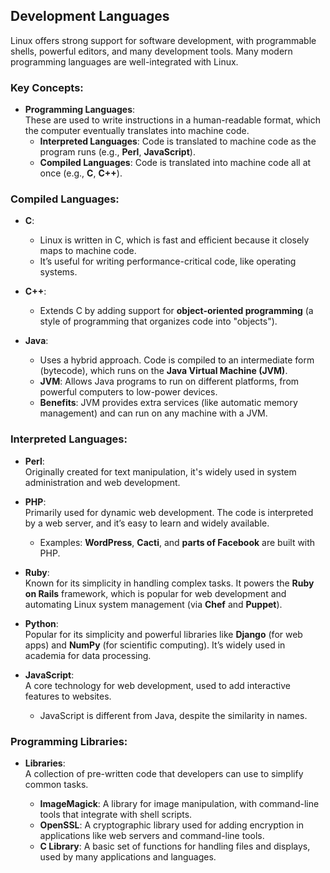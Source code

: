 ## Development Languages
Linux offers strong support for software development, with programmable shells, powerful editors, and many development tools. Many modern programming languages are well-integrated with Linux.

### Key Concepts:
- **Programming Languages**:  
  These are used to write instructions in a human-readable format, which the computer eventually translates into machine code.  
  - **Interpreted Languages**: Code is translated to machine code as the program runs (e.g., **Perl**, **JavaScript**).
  - **Compiled Languages**: Code is translated into machine code all at once (e.g., **C**, **C++**).

### Compiled Languages:
- **C**:  
  - Linux is written in C, which is fast and efficient because it closely maps to machine code.
  - It’s useful for writing performance-critical code, like operating systems.

- **C++**:  
  - Extends C by adding support for **object-oriented programming** (a style of programming that organizes code into "objects").
  
- **Java**:  
  - Uses a hybrid approach. Code is compiled to an intermediate form (bytecode), which runs on the **Java Virtual Machine (JVM)**.  
  - **JVM**: Allows Java programs to run on different platforms, from powerful computers to low-power devices.
  - **Benefits**: JVM provides extra services (like automatic memory management) and can run on any machine with a JVM.

### Interpreted Languages:
- **Perl**:  
  Originally created for text manipulation, it's widely used in system administration and web development.

- **PHP**:  
  Primarily used for dynamic web development. The code is interpreted by a web server, and it’s easy to learn and widely available.
  - Examples: **WordPress**, **Cacti**, and **parts of Facebook** are built with PHP.

- **Ruby**:  
  Known for its simplicity in handling complex tasks. It powers the **Ruby on Rails** framework, which is popular for web development and automating Linux system management (via **Chef** and **Puppet**).

- **Python**:  
  Popular for its simplicity and powerful libraries like **Django** (for web apps) and **NumPy** (for scientific computing). It’s widely used in academia for data processing.

- **JavaScript**:  
  A core technology for web development, used to add interactive features to websites.  
  - JavaScript is different from Java, despite the similarity in names.

### Programming Libraries:
- **Libraries**:  
  A collection of pre-written code that developers can use to simplify common tasks.
  
  - **ImageMagick**: A library for image manipulation, with command-line tools that integrate with shell scripts.
  - **OpenSSL**: A cryptographic library used for adding encryption in applications like web servers and command-line tools.
  - **C Library**: A basic set of functions for handling files and displays, used by many applications and languages.
